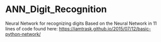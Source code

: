 # ANN_Digit_Recognition

Neural Network for recognizing digits
Based on the Neural Network in 11 lines of code found here:
https://iamtrask.github.io/2015/07/12/basic-python-network/


